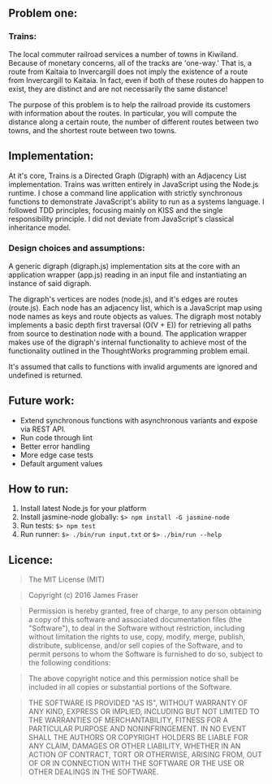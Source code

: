 Problem one:
------------

### Trains:


The local commuter railroad services a number of towns in Kiwiland.  Because of monetary concerns, all of the tracks are 'one-way.'  That is, a route from Kaitaia to Invercargill does not imply the existence of a route from Invercargill to Kaitaia.  In fact, even if both of these routes do happen to exist, they are distinct and are not necessarily the same distance!

The purpose of this problem is to help the railroad provide its customers with information about the routes.  In particular, you will compute the distance along a certain route, the number of different routes between two towns, and the shortest route between two towns.

Implementation:
---------------

At it's core, Trains is a Directed Graph (Digraph) with an Adjacency List implementation.  Trains was written entirely in JavaScript using the Node.js runtime.  I chose a command line application with strictly synchronous functions to demonstrate JavaScript's ability to run as a systems language.  I followed TDD principles, focusing mainly on KISS and the single responsibility principle.  I did not deviate from JavaScript's classical inheritance model.

### Design choices and assumptions:

A generic digraph (digraph.js) implementation sits at the core with an application wrapper (app.js) reading in an input file and instantiating an instance of said digraph.

The digraph's vertices are nodes (node.js), and it's edges are routes (route.js).  Each node has an adjacency list, which is a JavaScript map using node names as keys and route objects as values.  The digraph most notably implements a basic depth first traversal (O(V + E)) for retrieving all paths from source to destination node with a bound.  The application wrapper makes use of the digraph's internal functionality to achieve most of the functionality outlined in the ThoughtWorks programming problem email.

It's assumed that calls to functions with invalid arguments are ignored and undefined is returned.

Future work:
------------

- Extend synchronous functions with asynchronous variants and expose via REST API.
- Run code through lint
- Better error handling
- More edge case  tests
- Default argument values

How to run:
-----------

1. Install latest Node.js for your platform
2. Install jasmine-node globally: `$> npm install -G jasmine-node`
3. Run tests: `$> npm test`
4. Run runner: `$> ./bin/run input.txt` or   `$> ./bin/run --help`

Licence:
-------

> The MIT License (MIT)

> Copyright (c) 2016 James Fraser

> Permission is hereby granted, free of charge, to any person obtaining a copy
of this software and associated documentation files (the "Software"), to deal
in the Software without restriction, including without limitation the rights
to use, copy, modify, merge, publish, distribute, sublicense, and/or sell
copies of the Software, and to permit persons to whom the Software is
furnished to do so, subject to the following conditions:

> The above copyright notice and this permission notice shall be included in all
copies or substantial portions of the Software.

> THE SOFTWARE IS PROVIDED "AS IS", WITHOUT WARRANTY OF ANY KIND, EXPRESS OR
IMPLIED, INCLUDING BUT NOT LIMITED TO THE WARRANTIES OF MERCHANTABILITY,
FITNESS FOR A PARTICULAR PURPOSE AND NONINFRINGEMENT. IN NO EVENT SHALL THE
AUTHORS OR COPYRIGHT HOLDERS BE LIABLE FOR ANY CLAIM, DAMAGES OR OTHER
LIABILITY, WHETHER IN AN ACTION OF CONTRACT, TORT OR OTHERWISE, ARISING FROM,
OUT OF OR IN CONNECTION WITH THE SOFTWARE OR THE USE OR OTHER DEALINGS IN THE
SOFTWARE.
